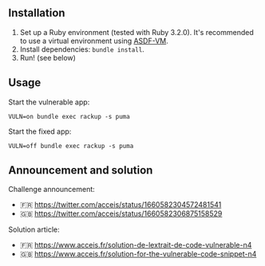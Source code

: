 ## Installation

1. Set up a Ruby environment (tested with Ruby 3.2.0). It's recommended to use a virtual environment using [ASDF-VM](https://asdf-vm.com/).
2. Install dependencies: `bundle install`.
3. Run! (see below)

## Usage

Start the vulnerable app:

```
VULN=on bundle exec rackup -s puma
```

Start the fixed app:

```
VULN=off bundle exec rackup -s puma
```

## Announcement and solution

Challenge announcement:

- 🇫🇷 https://twitter.com/acceis/status/1660582304572481541
- 🇬🇧 https://twitter.com/acceis/status/1660582306875158529

Solution article:

- 🇫🇷 https://www.acceis.fr/solution-de-lextrait-de-code-vulnerable-n4
- 🇬🇧 https://www.acceis.fr/solution-for-the-vulnerable-code-snippet-n4

